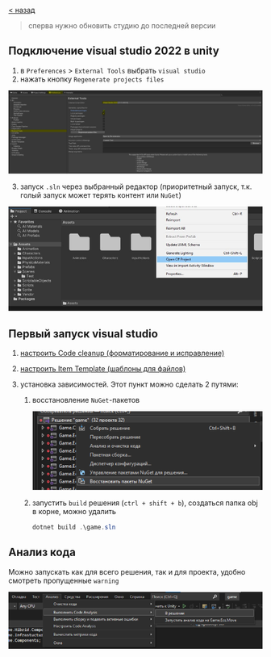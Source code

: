 [< назад][0]

> сперва нужно обновить студию до последней версии

## Подключение visual studio 2022 в unity

1.  в `Preferences` > `External Tools` выбрать `visual studio`
2.  нажать кнопку `Regenerate projects files`

![image][1]

3.  запуск `.sln` через выбранный редактор (приоритетный запуск, т.к. голый запуск может терять контент или `NuGet`)

![image][2]

## Первый запуск visual studio

1.  [настроить Code cleanup (форматирование и исправление)][3]
2.  [настроить Item Template (шаблоны для файлов)][4]
3.  установка зависимостей. Этот пункт можно сделать 2 путями:

    1. восстановление `NuGet`-пакетов

        ![image][5]

    2. запустить `build` решения (`ctrl + shift + b`), создаться папка obj в корне, можно удалить

        ```PowerShell
        dotnet build .\game.sln
        ```

## Анализ кода

Можно запускать как для всего решения, так и для проекта, удобно смотреть пропущенные `warning`

![image][6]

[0]: ../../README.md
[1]: ../../Resources/first-start-unity-external-tools.jpg
[2]: ../../Resources/first-start-unity-open-sln.jpg
[3]: ./0.%20Code%20cleanup.md
[4]: ./1.%20Item%20Template.md
[5]: ../../Resources/visual-studio-restore-nuget.png
[6]: ../../Resources/first-start-analysis.png
